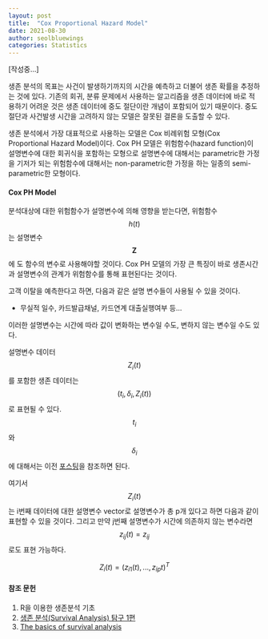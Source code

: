 ```yaml
---
layout: post
title:  "Cox Proportional Hazard Model"
date: 2021-08-30
author: seolbluewings
categories: Statistics
---
```


[작성중...]

생존 분석의 목표는 사건이 발생하기까지의 시간을 예측하고 더불어 생존 확률을 추정하는 것에 있다. 기존의 회귀, 분류 문제에서 사용하는 알고리즘을 생존 데이터에 바로 적용하기 어려운 것은 생존 데이터에 중도 절단이란 개념이 포함되어 있기 때문이다. 중도절단과 사건발생 시간을 고려하지 않는 모델은 잘못된 결론을 도출할 수 있다.

생존 분석에서 가장 대표적으로 사용하는 모델은 Cox 비례위험 모형(Cox Proportional Hazard Model)이다. Cox PH 모델은 위험함수(hazard function)이 설명변수에 대한 회귀식을 포함하는 모형으로 설명변수에 대해서는 parametric한 가정을 기저가 되는 위험함수에 대해서는 non-parametric한 가정을 하는 일종의 semi-parametric한 모형이다.

#### Cox PH Model

분석대상에 대한 위험함수가 설명변수에 의해 영향을 받는다면, 위험함수 $$h(t)$$는 설명변수 $$\mathbf{Z}$$에 도 함수의 변수로 사용해야할 것이다. Cox PH 모델의 가장 큰 특징이 바로 생존시간과 설명변수의 관계가 위험함수를 통해 표현된다는 것이다.

고객 이탈을 예측한다고 하면, 다음과 같은 설명 변수들이 사용될 수 있을 것이다.

- 무실적 일수, 카드발급채널, 카드연계 대출실행여부 등...

이러한 설명변수는 시간에 따라 값이 변화하는 변수일 수도, 변하지 않는 변수일 수도 있다.

설명변수 데이터 $$Z_{i}(t)$$를 포함한 생존 데이터는 $$(t_{i},\delta_{i},Z_{i}(t))$$ 로 표현될 수 있다. $$t_{i}$$ 와 $$\delta_{i}$$에 대해서는 이전 [포스팅](https://seolbluewings.github.io/statistics/2021/08/25/Survival-Analysis_1.html)을 참조하면 된다.

여기서 $$Z_{i}(t)$$ 는 i번째 데이터에 대한 설명변수 vector로 설명변수가 총 p개 있다고 하면 다음과 같이 표현할 수 있을 것이다. 그리고 만약 j번째 설명변수가 시간에 의존하지 않는 변수라면 $$z_{ij}(t) = z_{ij} $$ 로도 표현 가능하다.

$$ Z_{i}(t) = (z_{i1}(t),...,z_{ip}t)^{T} $$





#### 참조 문헌
1. R을 이용한 생존분석 기초
2. [생존 분석(Survival Analysis) 탐구 1편](https://velog.io/@jeromecheon/%EC%83%9D%EC%A1%B4-%EB%B6%84%EC%84%9D-Survival-Analysis-%ED%83%90%EA%B5%AC-1%ED%8E%B8)
3. [The basics of survival analysis](https://sakai.unc.edu/access/content/group/2842013b-58f5-4453-aa8d-3e01bacbfc3d/public/Ecol562_Spring2012/docs/lectures/lecture27.htm)

